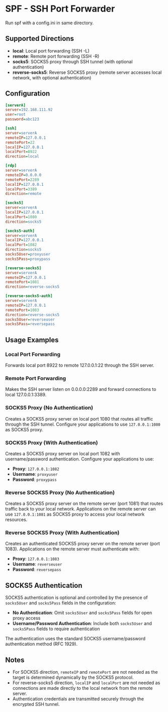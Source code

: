 # SPF - SSH Port Forwarder

Run spf with a config.ini in same directory.

## Supported Directions

- **local**: Local port forwarding (SSH -L)
- **remote**: Remote port forwarding (SSH -R) 
- **socks5**: SOCKS5 proxy through SSH tunnel (with optional authentication)
- **reverse-socks5**: Reverse SOCKS5 proxy (remote server accesses local network, with optional authentication)

## Configuration

```ini
[serverA]
server=192.168.111.92
user=root
password=abc123

[ssh]
server=serverA
remoteIP=127.0.0.1
remotePort=22
localIP=127.0.0.1
localPort=8922
direction=local

[rdp]
server=serverA
remoteIP=0.0.0.0
remotePort=2289
localIP=127.0.0.1
localPort=3389
direction=remote

[socks5]
server=serverA
localIP=127.0.0.1
localPort=1080
direction=socks5

[socks5-auth]
server=serverA
localIP=127.0.0.1
localPort=1082
direction=socks5
socks5User=proxyuser
socks5Pass=proxypass

[reverse-socks5]
server=serverA
remoteIP=127.0.0.1
remotePort=1081
direction=reverse-socks5

[reverse-socks5-auth]
server=serverA
remoteIP=127.0.0.1
remotePort=1083
direction=reverse-socks5
socks5User=reverseuser
socks5Pass=reversepass
```

## Usage Examples

### Local Port Forwarding
Forwards local port 8922 to remote 127.0.0.1:22 through the SSH server.

### Remote Port Forwarding  
Makes the SSH server listen on 0.0.0.0:2289 and forward connections to local 127.0.0.1:3389.

### SOCKS5 Proxy (No Authentication)
Creates a SOCKS5 proxy server on local port 1080 that routes all traffic through the SSH tunnel. Configure your applications to use `127.0.0.1:1080` as SOCKS5 proxy.

### SOCKS5 Proxy (With Authentication)
Creates a SOCKS5 proxy server on local port 1082 with username/password authentication. Configure your applications to use:
- **Proxy**: `127.0.0.1:1082`
- **Username**: `proxyuser`
- **Password**: `proxypass`

### Reverse SOCKS5 Proxy (No Authentication)
Creates a SOCKS5 proxy server on the remote server (port 1081) that routes traffic back to your local network. Applications on the remote server can use `127.0.0.1:1081` as SOCKS5 proxy to access your local network resources.

### Reverse SOCKS5 Proxy (With Authentication)
Creates an authenticated SOCKS5 proxy server on the remote server (port 1083). Applications on the remote server must authenticate with:
- **Proxy**: `127.0.0.1:1083`
- **Username**: `reverseuser`
- **Password**: `reversepass`

## SOCKS5 Authentication

SOCKS5 authentication is optional and controlled by the presence of `socks5User` and `socks5Pass` fields in the configuration:

- **No Authentication**: Omit `socks5User` and `socks5Pass` fields for open proxy access
- **Username/Password Authentication**: Include both `socks5User` and `socks5Pass` fields to require authentication

The authentication uses the standard SOCKS5 username/password authentication method (RFC 1929).

## Notes

- For SOCKS5 direction, `remoteIP` and `remotePort` are not needed as the target is determined dynamically by the SOCKS5 protocol.
- For reverse-socks5 direction, `localIP` and `localPort` are not needed as connections are made directly to the local network from the remote server.
- Authentication credentials are transmitted securely through the encrypted SSH tunnel.
